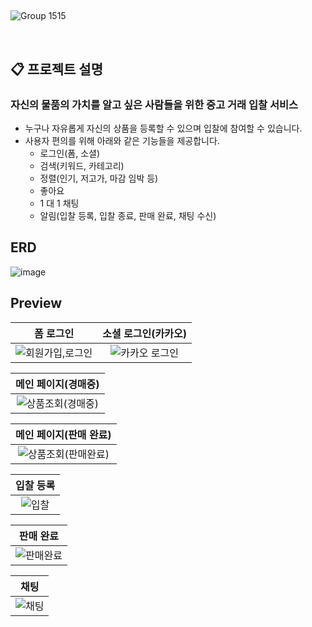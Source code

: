 ## 
![Group 1515](https://github.com/farmingsoon/BE/assets/77851079/98f4c421-011a-4531-8fe6-858b439ee1d8)

<br>

## 📋 프로젝트 설명
### 자신의 물품의 가치를 알고 싶은 사람들을 위한 중고 거래 입찰 서비스
- 누구나 자유롭게 자신의 상품을 등록할 수 있으며 입찰에 참여할 수 있습니다.
- 사용자 편의를 위해 아래와 같은 기능들을 제공합니다.
    - 로그인(폼, 소셜)
    - 검색(키워드, 카테고리)
    - 정렬(인기, 저고가, 마감 임박 등)
    - 좋아요
    - 1 대 1 채팅
    - 알림(입찰 등록, 입찰 종료, 판매 완료, 채팅 수신)
## ERD
![image](https://github.com/farmingsoon/BE/assets/77851079/28136e33-b5e2-41a8-b026-deae2a293141)

 
## Preview

| **폼 로그인** | **소셜 로그인(카카오)** |
| :---: |  :---: |
| ![회원가입,로그인](https://github.com/farmingsoon/BE/assets/77851079/25192ab3-6ee0-4ec2-9be6-ed4e52b27b3e) | ![카카오 로그인](https://github.com/farmingsoon/BE/assets/77851079/594c24a1-9d0b-40d5-9bc0-a6719f21d64c) |


| **메인 페이지(경매중)** |
| :---: |
| ![상품조회(경매중)](https://github.com/farmingsoon/BE/assets/77851079/19f405e5-991c-4c4c-a4e2-f370deffe94c) |

| **메인 페이지(판매 완료)** |
| :---: |
| ![상품조회(판매완료)](https://github.com/farmingsoon/BE/assets/77851079/045d2e74-fb10-4915-b4d0-46b50c8f8e90) |

| **입찰 등록** |
| :---: |
| ![입찰](https://github.com/farmingsoon/BE/assets/77851079/ec5279bb-78d6-4fa4-b23e-57a3da6a1d41) |


| **판매 완료** |
| :---: |
| ![판매완료](https://github.com/farmingsoon/BE/assets/77851079/49f55616-aa90-408e-9634-64d4753ab40d) |

| **채팅** |
| :---: |
| ![채팅](https://github.com/farmingsoon/BE/assets/77851079/4d747bc6-8b3c-4278-8db5-9f77048b7fe5) |

